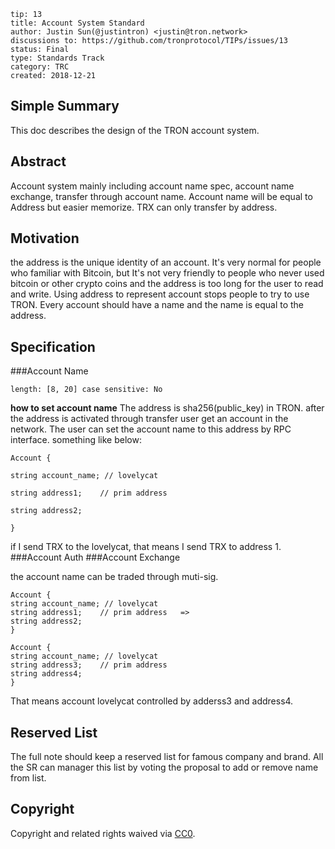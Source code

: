 ```
tip: 13
title: Account System Standard
author: Justin Sun(@justintron) <justin@tron.network> 
discussions to: https://github.com/tronprotocol/TIPs/issues/13
status: Final
type: Standards Track
category: TRC
created: 2018-12-21
```

## Simple Summary

This doc describes the design of the TRON account system.

## Abstract

Account system mainly including account name spec, account name exchange, transfer through account name. Account name will be equal to Address but easier memorize.
TRX can only transfer by address.

## Motivation

the address is the unique identity of an account.
It's very normal for people who familiar with Bitcoin, but It's not very friendly to people who never used bitcoin or other crypto coins and the address is too long for the user to read and write. Using address to represent account stops people to try to use TRON. Every account should have a name and the name is equal to the address.

## Specification
###Account Name

`length: [8, 20]
case sensitive: No`

**how to set account name**
The address is sha256(public_key) in TRON. after the address is activated through transfer user get an account in the network. The user can set the account name to this address by RPC interface. something like below:

```
Account {

string account_name; // lovelycat

string address1;    // prim address

string address2;  

}
```
if I send TRX to the lovelycat, that means I send TRX to address 1.
###Account Auth
###Account Exchange

the account name can be traded through muti-sig.

```
Account {                                                           
string account_name; // lovelycat                        
string address1;    // prim address   =>                  
string address2;                                                     
}      

Account {                                                           
string account_name; // lovelycat                        
string address3;    // prim address                
string address4;                                                     
} 
```

That means account lovelycat controlled by adderss3 and address4.

## Reserved List

The full note should keep a reserved list for famous company and brand. All the SR can manager this list by voting the proposal to add or remove name from list.

## Copyright

Copyright and related rights waived via [CC0](LICENSE.md).
